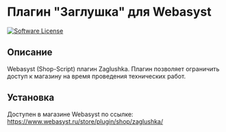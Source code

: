 # Плагин "Заглушка" для Webasyst 
[![Software License](https://img.shields.io/badge/license-MIT-brightgreen.svg)](LICENSE)

## Описание
Webasyst (Shop-Script) плагин Zaglushka. Плагин позволяет ограничить доступ к магазину на время проведения технических работ. 

## Установка
Доступен в магазине Webasyst по ссылке: https://www.webasyst.ru/store/plugin/shop/zaglushka/